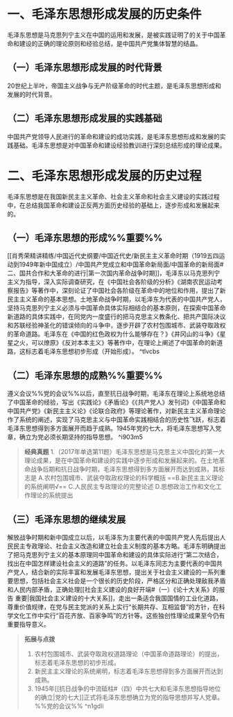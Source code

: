 # 一、毛泽东思想形成发展的历史条件
毛泽东思想是马克思列宁主义在中国的运用和发展，是被实践证明了的关于中国革命和建设的正确的理论原则和经验总结，是中国共产党集体智慧的结晶。
## （一）毛泽东思想形成发展的时代背景
20世纪上半叶，帝国主义战争与无产阶级革命的时代主题，是毛泽东思想形成和发展的时代背景。
## （二）毛泽东思想形成发展的实践基础
中国共产党领导人民进行的革命和建设的成功实践，是毛泽东思想形成和发展的实践基础。毛泽东思想是对中国革命和建设经验教训进行深刻总结形成的理论成果。
# 二、毛泽东思想形成发展的历史过程
毛泽东思想是在我国新民主主义革命、社会主义革命和社会主义建设的实践过程中，在总结我国革命和建设正反两方面历史经验的基础上，逐步形成和发展起来的。
## （一）毛泽东思想的形成%%重要%%
[[肖秀荣精讲精练/中国近代史纲要/中国近代史/新民主主义革命时期（1919五四运动到1949年新中国成立）/中国共产党成立和中国革命新局面/中国革命的新局面#二、国共合作和大革命的进行|第一次国内革命战争时期]]，毛泽东以马克思列宁主义为指导，深入实际调查研究，在《中国社会各阶级的分析》《湖南农民运动考察报告》等著作中，深刻论证了中国社会各阶级在革命中的地位和作用，提出了新民主主义革命的基本思想。土地革命战争时期，以毛泽东为代表的中国共产党人，坚持马克思列宁主义必须与中国革命具体实际相结合的基本原则，在探索中国革命新道路的具体实践中，在同党内一度盛行的把马克思主义教条化、把共产国际决议和苏联经验神圣化的错误倾向的斗争中，逐步开辟了农村包围城市、武装夺取政权的革命道路。毛泽东在《中国的红色政权为什么能够存在？》《井冈山的斗争》《星星之火，可以燎原》《反对本本主义》等著作中，在理论上阐述了中国革命的新道路，这标志着毛泽东思想初步形成（开始形成）。 ^tlvcbs
## （二）毛泽东思想的成熟%%重要%%
遵义会议%%党的会议%%以后，直至抗日战争时期，毛泽东在理论上系统地总结了中国革命的经验，写出《实践论》《矛盾论》《《共产党人》发刊词》《中国革命和中国共产党》《新民主主义论》《论联合政府》等理论著作，对新民主主义革命理论作了系统的阐述，实现了马克思主义与中国革命实践相结合的历史性飞跃，标志着毛泽东思想得到多方面展开而趋于成熟。1945年党的七大，将毛泽东思想写入党章，确立为党必须长期坚持的指导思想。 ^i903m5

>**经典真题**
1.（2017年单选第11题）毛泽东思想是马克思主义中国化的第一大理论成果，是在中国革命和建设的实践中逐步形成和发展起来的。在土地革命战争后期和抗日战争时期，毛泽东思想得到多方面展开而达到成熟，其标志是
A.农村包围城市、武装夺取政权理论的科学概括 
==B.新民主主义理论的系统阐明√==
C.人民民主专政理论的完整论述
D.思想政治工作和文化工作理论的系统提出
## （三）毛泽东思想的继续发展
解放战争时期和新中国成立以后，以毛泽东为主要代表的中国共产党人先后提出人民民主专政理论、社会主义改造和建立社会主义制度的基本方略。毛泽东明确提出了把马克思列宁主义的基本原理同中国革命和建设的具体实际进行“第二次结合，找出在中国怎样建设社会主义的道路”的任务。以毛泽东同志为主要代表的中国共产党人，结合新的实际丰富和发展毛泽东思想，提出关于社会主义建设的一系列重要思想，包括社会主义社会是一个很长的历史阶段，严格区分和正确处理敌我矛盾和人民内部矛盾，正确处理[[社会主义建设的良好开端#（一）《论十大关系》的报告 重要|我国社会主义建设的十大关系]]，走出一条适合我国国情的工业化道路，尊重价值规律，在党与民主党派的关系上实行“长期共存、互相监督”的方针，在科学文化工作中实行“百花齐放、百家争鸣”的方针等。这些独创性理论成果至今仍有重要指导意义。

>**拓展与点拨**
>1. 农村包围城市、武装夺取政权道路理论（中国革命道路理论）的提出，标志着毛泽东思想的初步形成。
>2. 新民主主义理论的系统阐明，标志着毛泽东思想得到多方面展开而达到成熟。
>3. 1945年[[抗日战争的中流砥柱#（四）中共七大和毛泽东思想指导地位的确立|党的七大]]正式将毛泽东思想确立为党的指导思想并写人党章。%%党的会议%%
^n1gdli